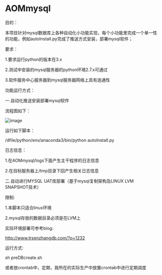 # AOMmysql
目的：
  
  本项目针对mysql数据库上各种自动化小功能实现，每个小功能里完成一个单一性的功能，例如autoInstall.py完成了推送方式安装，部署mysql软件；
  

要求：

1.要求运行python的版本在3.x

2.测试中安装的mysql服务器的python环境2.7.x可通过

3.软件服务中心服务器到mysql服务器网络上具有连通性


功能运行方式：

一.自动化推送安装部署mysql软件

流程图如下：

![image](https://github.com/trsenzhang/AOMmysql/blob/master/doc/auto_install_mysql_soft.PNG)

运行如下脚本：

/dfile/python/env/anaconda3/bin/python autoInstall.py


日志信息：

1.在AOMmysql/logs下面产生主干程序的日志信息

2.在目标服务器上/tmp目录下回产生相关日志信息



二.自动进行MYSQL UAT库部署（基于mysql复制架构及LINUX LVM SNAPSHOT技术）

限制:

1.本脚本只适合linux环境

2.mysql存放的数据目录必须是在LVM上

实际环境部署可参考blog:

http://www.trsenzhangdb.com/?p=1232

运行方式:

sh  	preDBcreate.sh

或者放crontab中，定期，我所在的实际生产中放置crontab中进行定期调度
